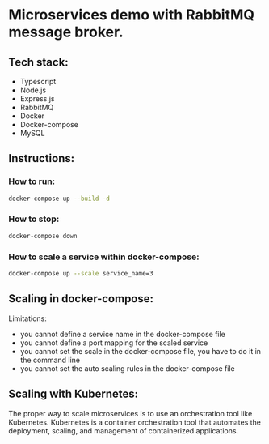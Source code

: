 # Microservices demo with RabbitMQ message broker.

## Tech stack:
- Typescript
- Node.js
- Express.js
- RabbitMQ
- Docker
- Docker-compose
- MySQL

## Instructions:

### How to run:
```bash
docker-compose up --build -d
```
### How to stop:
```bash
docker-compose down
```

### How to scale a service within docker-compose:
```bash
docker-compose up --scale service_name=3
```

## Scaling in docker-compose:
Limitations:
- you cannot define a service name in the docker-compose file
- you cannot define a port mapping for the scaled service
- you cannot set the scale in the docker-compose file, you have to do it in the command line
- you cannot set the auto scaling rules in the docker-compose file

## Scaling with Kubernetes:
The proper way to scale microservices is to use an orchestration tool like Kubernetes. Kubernetes is a container orchestration tool that automates the deployment, scaling, and management of containerized applications. 
